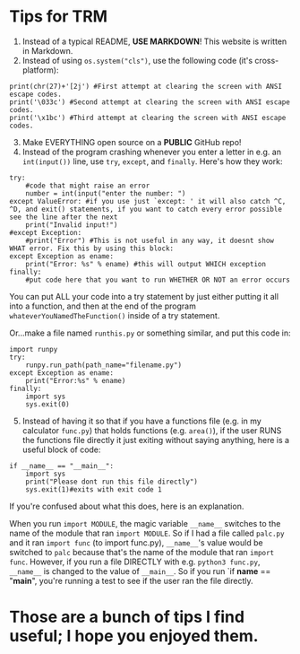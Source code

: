 # Tips for TRM

1. Instead of a typical README, **USE MARKDOWN**! This website is written in Markdown.
2. Instead of using `os.system("cls")`, use the following code (it's cross-platform):
```
print(chr(27)+'[2j') #First attempt at clearing the screen with ANSI escape codes.
print('\033c') #Second attempt at clearing the screen with ANSI escape codes.
print('\x1bc') #Third attempt at clearing the screen with ANSI escape codes.
```
3. Make EVERYTHING open source on a __PUBLIC__ GitHub repo!
4. Instead of the program crashing whenever you enter a letter in e.g. an `int(input())` line, use `try`, `except`, and `finally`. Here's how they work:
```
try:
    #code that might raise an error
    number = int(input("enter the number: ")
except ValueError: #if you use just `except: ' it will also catch ^C, ^D, and exit() statements, if you want to catch every error possible see the line after the next
    print("Invalid input!")
#except Exception:
    #print("Error") #This is not useful in any way, it doesnt show WHAT error. Fix this by using this block:
except Exception as ename:
    print("Error: %s" % ename) #this will output WHICH exception
finally:
    #put code here that you want to run WHETHER OR NOT an error occurs
```
You can put ALL your code into a try statement by just either putting it all into a function, and then at the end of the program `whateverYouNamedTheFunction()` inside of a try statement.

Or...make a file named `runthis.py` or something similar, and put this code in:
```
import runpy
try:
    runpy.run_path(path_name="filename.py")
except Exception as ename: 
    print("Error:%s" % ename)
finally:
    import sys
    sys.exit(0)
```
5. Instead of having  it so that if you have a functions file (e.g. in my calculator `func.py`) that holds functions (e.g. `area()`), if the user RUNS the functions file directly it just exiting without saying anything, here is a useful block of code:
```
if __name__ == "__main__":
    import sys
    print("Please dont run this file directly")
    sys.exit(1)#exits with exit code 1
```
If you're confused about what this does, here is an explanation.

When you run `import MODULE`, the magic variable `__name__` switches to the name of the module that ran `import MODULE`. So if I had a file called `palc.py` and it ran `import func` (to import func.py), `__name__`'s value would be switched to `palc` because that's the name of the module that ran `import func`. However, if you run a file DIRECTLY with e.g. `python3 func.py`, `__name__` is changed to the value of `__main__`. So if you run `if __name__ == "__main__", you're running a test to see if the user ran the file directly.

# Those are a bunch of tips I find useful; I hope you enjoyed them.

